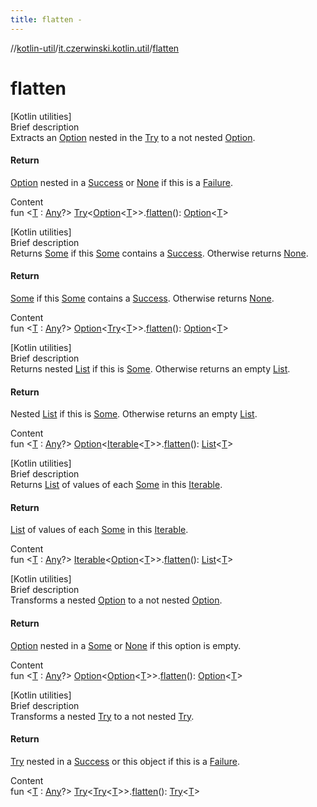 ```yaml
---
title: flatten -
---
```

//[kotlin-util](../index.md)/[it.czerwinski.kotlin.util](index.md)/[flatten](flatten.md)



# flatten  
[Kotlin utilities]  
Brief description  
Extracts an [Option](-option/index.md) nested in the [Try](-try/index.md) to a not nested [Option](-option/index.md).  
  


#### Return  
[Option](-option/index.md) nested in a [Success](-success/index.md) or [None](-none/index.md) if this is a [Failure](-failure/index.md).  
  
  
Content  
fun <[T](flatten.md) : [Any](https://kotlinlang.org/api/latest/jvm/stdlib/kotlin/-any/index.html)?> [Try](-try/index.md)<[Option](-option/index.md)<[T](flatten.md)>>.[flatten](flatten.md)(): [Option](-option/index.md)<[T](flatten.md)>  


[Kotlin utilities]  
Brief description  
Returns [Some](-some/index.md) if this [Some](-some/index.md) contains a [Success](-success/index.md). Otherwise returns [None](-none/index.md).  
  


#### Return  
[Some](-some/index.md) if this [Some](-some/index.md) contains a [Success](-success/index.md). Otherwise returns [None](-none/index.md).  
  
  
Content  
fun <[T](flatten.md) : [Any](https://kotlinlang.org/api/latest/jvm/stdlib/kotlin/-any/index.html)?> [Option](-option/index.md)<[Try](-try/index.md)<[T](flatten.md)>>.[flatten](flatten.md)(): [Option](-option/index.md)<[T](flatten.md)>  


[Kotlin utilities]  
Brief description  
Returns nested [List](https://kotlinlang.org/api/latest/jvm/stdlib/kotlin.collections/index.html) if this is [Some](-some/index.md). Otherwise returns an empty [List](https://kotlinlang.org/api/latest/jvm/stdlib/kotlin.collections/index.html).  
  


#### Return  
Nested [List](https://kotlinlang.org/api/latest/jvm/stdlib/kotlin.collections/index.html) if this is [Some](-some/index.md). Otherwise returns an empty [List](https://kotlinlang.org/api/latest/jvm/stdlib/kotlin.collections/index.html).  
  
  
Content  
fun <[T](flatten.md) : [Any](https://kotlinlang.org/api/latest/jvm/stdlib/kotlin/-any/index.html)?> [Option](-option/index.md)<[Iterable](https://kotlinlang.org/api/latest/jvm/stdlib/kotlin.collections/-iterable/index.html)<[T](flatten.md)>>.[flatten](flatten.md)(): [List](https://kotlinlang.org/api/latest/jvm/stdlib/kotlin.collections/-list/index.html)<[T](flatten.md)>  


[Kotlin utilities]  
Brief description  
Returns [List](https://kotlinlang.org/api/latest/jvm/stdlib/kotlin.collections/index.html) of values of each [Some](-some/index.md) in this [Iterable](https://kotlinlang.org/api/latest/jvm/stdlib/kotlin.collections/index.html).  
  


#### Return  
[List](https://kotlinlang.org/api/latest/jvm/stdlib/kotlin.collections/index.html) of values of each [Some](-some/index.md) in this [Iterable](https://kotlinlang.org/api/latest/jvm/stdlib/kotlin.collections/index.html).  
  
  
Content  
fun <[T](flatten.md) : [Any](https://kotlinlang.org/api/latest/jvm/stdlib/kotlin/-any/index.html)?> [Iterable](https://kotlinlang.org/api/latest/jvm/stdlib/kotlin.collections/-iterable/index.html)<[Option](-option/index.md)<[T](flatten.md)>>.[flatten](flatten.md)(): [List](https://kotlinlang.org/api/latest/jvm/stdlib/kotlin.collections/-list/index.html)<[T](flatten.md)>  


[Kotlin utilities]  
Brief description  
Transforms a nested [Option](-option/index.md) to a not nested [Option](-option/index.md).  
  


#### Return  
[Option](-option/index.md) nested in a [Some](-some/index.md) or [None](-none/index.md) if this option is empty.  
  
  
Content  
fun <[T](flatten.md) : [Any](https://kotlinlang.org/api/latest/jvm/stdlib/kotlin/-any/index.html)?> [Option](-option/index.md)<[Option](-option/index.md)<[T](flatten.md)>>.[flatten](flatten.md)(): [Option](-option/index.md)<[T](flatten.md)>  


[Kotlin utilities]  
Brief description  
Transforms a nested [Try](-try/index.md) to a not nested [Try](-try/index.md).  
  


#### Return  
[Try](-try/index.md) nested in a [Success](-success/index.md) or this object if this is a [Failure](-failure/index.md).  
  
  
Content  
fun <[T](flatten.md) : [Any](https://kotlinlang.org/api/latest/jvm/stdlib/kotlin/-any/index.html)?> [Try](-try/index.md)<[Try](-try/index.md)<[T](flatten.md)>>.[flatten](flatten.md)(): [Try](-try/index.md)<[T](flatten.md)>  



